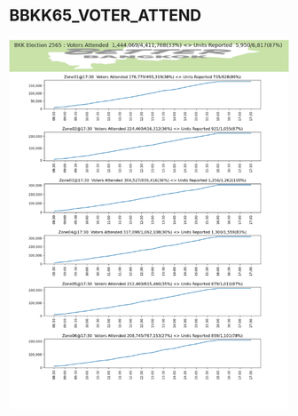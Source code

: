 # BBKK65_VOTER_ATTEND

![Alt text](https://github.com/phisan-chula/BBKK65_VOTER_ATTEND/blob/main/Period_SumVote5zone.png?raw=true "BKK Election 2565 Voter Attended")
